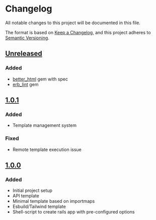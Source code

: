 # Changelog

All notable changes to this project will be documented in this file.

The format is based on [Keep a Changelog](https://keepachangelog.com/en/1.0.0/),
and this project adheres to [Semantic Versioning](https://semver.org/spec/v2.0.0.html).

## [Unreleased]

[Unreleased]: https://github.com/alec-c4/kickstart/compare/v1.0.1...HEAD

### Added

- [better_html](https://github.com/Shopify/better-html) gem with spec
- [erb_lint](https://github.com/Shopify/erb_lint) gem

## [1.0.1]

### Added

- Template management system

### Fixed

- Remote template execution issue

[1.0.1]: https://github.com/alec-c4/kickstart/compare/v1.0.0...v1.0.1

## [1.0.0]

### Added

- Initial project setup
- API template
- Minimal template based on importmaps
- Esbuild/Tailwind template
- Shell-script to create rails app with pre-configured options

[1.0.0]: https://github.com/alec-c4/kickstart/releases/tag/v1.0.0
